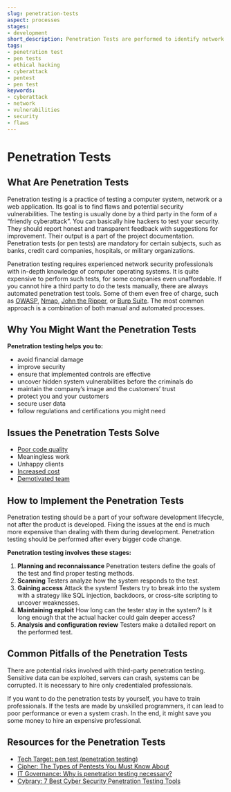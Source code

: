 ```yaml
---
slug: penetration-tests
aspect: processes
stages:
- development
short_description: Penetration Tests are performed to identify network security weaknesses. It is a “friendly cyberattack” for spotting flaws and potential vulnerabilities.
tags:
- penetration test
- pen tests
- ethical hacking
- cyberattack
- pentest
- pen test
keywords:
- cyberattack
- network
- vulnerabilities
- security
- flaws
---
```

# Penetration Tests

## What Are Penetration Tests

Penetration testing is a practice of testing a computer system, network or a web application. Its goal is to find flaws and potential security vulnerabilities. The testing is usually done by a third party in the form of a “friendly cyberattack”. You can basically hire hackers to test your security. They should report honest and transparent feedback with suggestions for improvement. Their output is a part of the project documentation. Penetration tests (or pen tests) are mandatory for certain subjects, such as banks, credit card companies, hospitals, or military organizations.

Penetration testing requires experienced network security professionals with in-depth knowledge of computer operating systems. It is quite expensive to perform such tests, for some companies even unaffordable. If you cannot hire a third party to do the tests manually, there are always automated penetration test tools. Some of them even free of charge, such as [OWASP](https://www.owasp.org/), [Nmap](https://nmap.org/), [John the Ripper](https://tools.kali.org/password-attacks/john), or [Burp Suite](https://portswigger.net/burp/). The most common approach is a combination of both manual and automated processes.

## Why You Might Want the Penetration Tests

**Penetration testing helps you to:**

-  avoid financial damage
-  improve security
-  ensure that implemented controls are effective
-  uncover hidden system vulnerabilities before the criminals do
-  maintain the company’s image and the customers’ trust
-  protect you and your customers
-  secure user data
-  follow regulations and certifications you might need

## Issues the Penetration Tests Solve

- [Poor code quality](/issues/poor-code-quality)
- Meaningless work
- Unhappy clients
- [Increased cost](/issues/increased-cost)
- [Demotivated team](/issues/demotivated-team)

## How to Implement the Penetration Tests

Penetration testing should be a part of your software development lifecycle, not after the product is developed. Fixing the issues at the end is much more expensive than dealing with them during development. Penetration testing should be performed after every bigger code change.

**Penetration testing involves these stages:**

1. **Planning and reconnaissance**
		Penetration testers define the goals of the test and find proper testing methods.
2. **Scanning**
		Testers analyze how the system responds to the test.
3. **Gaining access**
		Attack the system! Testers try to break into the system with a strategy like SQL injection, backdoors, or cross-site scripting to uncover weaknesses.
4. **Maintaining exploit**
		How long can the tester stay in the system? Is it long enough that the actual hacker could gain deeper access?
5. **Analysis and configuration review**
		Testers make a detailed report on the performed test.

## Common Pitfalls of the Penetration Tests

There are potential risks involved with third-party penetration testing. Sensitive data can be exploited, servers can crash, systems can be corrupted. It is necessary to hire only credentialed professionals.

If you want to do the penetration tests by yourself, you have to train professionals. If the tests are made by unskilled programmers, it can lead to poor performance or even a system crash. In the end, it might save you some money to hire an expensive professional.

## Resources for the Penetration Tests

- [Tech Target: pen test (penetration testing)](https://searchsecurity.techtarget.com/definition/penetration-testing)
- [Cipher: The Types of Pentests You Must Know About](http://blog.cipher.com/the-types-of-pentests-you-must-know-about)
- [IT Governance: Why is penetration testing necessary?](https://www.itgovernance.co.uk/media/press-releases/why-is-penetration-testing-necessary)
- [Cybrary: 7 Best Cyber Security Penetration Testing Tools](https://www.cybrary.it/0p3n/7-cyber-security-pentesting-tools/)
